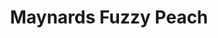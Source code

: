 ---
layout: default
title: Maynards Fuzzy Peach
meta: Sweet Peachy Gummies
cost: $4.99
image: lolli.jpg
ingredients: Sugar... etc
---